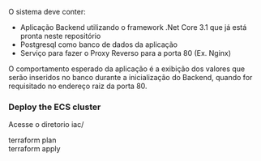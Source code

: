 O sistema deve conter:
- Aplicação Backend utilizando o framework .Net Core 3.1 que já está pronta neste repositório
- Postgresql como banco de dados da aplicação
- Serviço para fazer o Proxy Reverso para a porta 80 (Ex. Nginx)

O comportamento esperado da aplicação é a exibição dos valores que serão inseridos no banco durante a inicialização do Backend, quando for requisitado no endereço raiz da porta 80.

### Deploy the ECS cluster
Acesse o diretorio iac/

terraform plan <br/>
terraform apply




